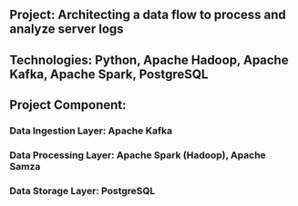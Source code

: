 ## Project: Architecting a data flow to process and analyze server logs
## Technologies: Python, Apache Hadoop, Apache Kafka, Apache Spark, PostgreSQL
## Project Component: 
### Data Ingestion Layer: Apache Kafka 
### Data Processing Layer: Apache Spark (Hadoop), Apache Samza
### Data Storage Layer: PostgreSQL

